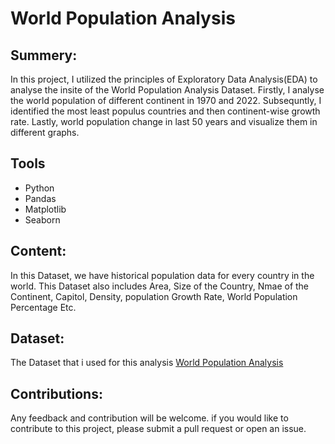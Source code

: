 # World Population Analysis

## Summery:
In this project, I utilized the principles of Exploratory Data Analysis(EDA) to analyse the insite of the World Population Analysis Dataset. Firstly, I analyse the world population of different continent in 1970 and 2022. Subsequntly, I identified the most least populus countries and then continent-wise growth rate. Lastly, world population change in last 50 years and visualize them in different graphs.

## Tools
- Python
- Pandas
- Matplotlib
- Seaborn

## Content:
In this Dataset, we have historical population data for every country in the world. This Dataset also includes Area, Size of the Country, Nmae of the Continent, Capitol, Density, population Growth Rate, World Population Percentage Etc.

## Dataset:
The Dataset that i used for this analysis [World Population Analysis](https://www.kaggle.com/datasets/iamsouravbanerjee/world-population-dataset#)

## Contributions:
Any feedback and contribution will be welcome. if you would like to contribute to this project, please submit a pull request or open an issue.
